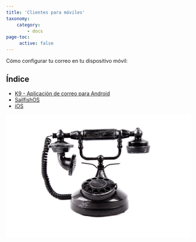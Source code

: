 ```yaml
---
title: 'Clientes para móviles'
taxonomy:
    category:
        - docs
page-toc:
     active: false
---
```


Cómo configurar tu correo en tu dispositivo móvil:

## Índice
 - [K9 - Aplicación de correo para Android](androidk9)
 - [SailfishOS](sailfishos)
 - [iOS](ios)

![](mobile.jpg)
